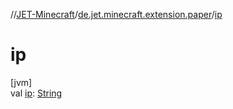 //[JET-Minecraft](../../index.md)/[de.jet.minecraft.extension.paper](index.md)/[ip](ip.md)

# ip

[jvm]\
val [ip](ip.md): [String](https://kotlinlang.org/api/latest/jvm/stdlib/kotlin/-string/index.html)
